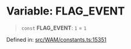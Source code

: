 # Variable: FLAG\_EVENT

> `const` **FLAG\_EVENT**: `1` = `1`

Defined in: [src/WAM/constants.ts:15351](https://github.com/Fokusdotid/Baileys/blob/b457796e9982984bfe7323cdd6fea8bc613c4ed0/src/WAM/constants.ts#L15351)
